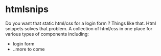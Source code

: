 # htmlsnips

Do you want that static html/css for a login form ? Things like that. Html snippets solves that problem. A collection of html/css in one place for various types of  components including:

- login form
- ..more to come
